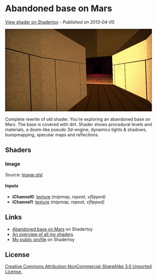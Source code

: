 ﻿# Abandoned base on Mars
[View shader on Shadertoy](https://www.shadertoy.com/view/4sfGR7) - _Published on 2013-04-05_ 

![thumbnail](./thumbnail.jpg)

Complete rewrite of old shader.
You're exploring an abandoned base on Mars. The base is covered with dirt.
Shader shows procedural levels and materials, a doom-like pseudo 3d-engine, dynamics lights & shadows, bumpmapping, specular maps and reflections.
## Shaders

### Image

Source: [Image.glsl](./Image.glsl)

#### Inputs

 * **iChannel0**: [texture](https://shadertoy.com/media/a/cd4c518bc6ef165c39d4405b347b51ba40f8d7a065ab0e8d2e4f422cbc1e8a43.jpg) _(mipmap, repeat, vflipped)_
 * **iChannel1**: [texture](https://shadertoy.com/media/a/0c7bf5fe9462d5bffbd11126e82908e39be3ce56220d900f633d58fb432e56f5.png) _(mipmap, repeat, vflipped)_

## Links
* [Abandoned base on Mars](https://www.shadertoy.com/view/4sfGR7) on Shadertoy
* [An overview of all my shaders](https://reindernijhoff.net/shadertoy/)
* [My public profile](https://www.shadertoy.com/user/reinder) on Shadertoy

## License

[Creative Commons Attribution-NonCommercial-ShareAlike 3.0 Unported License.](https://creativecommons.org/licenses/by-nc-sa/3.0/)
